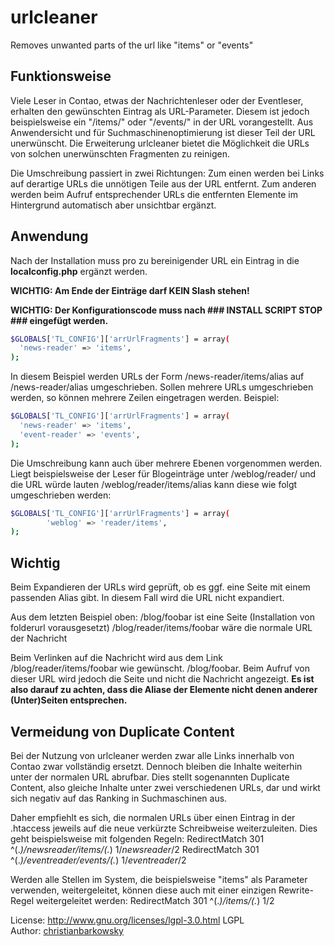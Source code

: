 # urlcleaner

Removes unwanted parts of the url like "items" or "events"

## Funktionsweise

Viele Leser in Contao, etwas der Nachrichtenleser oder der Eventleser, erhalten den gewünschten Eintrag als URL-Parameter. Diesem ist jedoch beispielsweise ein "/items/" oder "/events/" in der URL vorangestellt. Aus Anwendersicht und für Suchmaschinenoptimierung ist dieser Teil der URL unerwünscht. Die Erweiterung urlcleaner bietet die Möglichkeit die URLs von solchen unerwünschten Fragmenten zu reinigen.

Die Umschreibung passiert in zwei Richtungen: Zum einen werden bei Links auf derartige URLs die unnötigen Teile aus der URL entfernt. Zum anderen werden beim Aufruf entsprechender URLs die entfernten Elemente im Hintergrund automatisch aber unsichtbar ergänzt.


## Anwendung

Nach der Installation muss pro zu bereinigender URL ein Eintrag in die **localconfig.php** ergänzt werden.

**WICHTIG: Am Ende der Einträge darf KEIN Slash stehen!**

**WICHTIG: Der Konfigurationscode muss nach ### INSTALL SCRIPT STOP ### eingefügt werden.**

```sh
$GLOBALS['TL_CONFIG']['arrUrlFragments'] = array(
  'news-reader' => 'items',
);
```

In diesem Beispiel werden URLs der Form /news-reader/items/alias auf /news-reader/alias umgeschrieben. Sollen mehrere URLs umgeschrieben werden, so können mehrere Zeilen eingetragen werden. Beispiel:

```sh
$GLOBALS['TL_CONFIG']['arrUrlFragments'] = array(
  'news-reader' => 'items',
  'event-reader' => 'events',
);
```

Die Umschreibung kann auch über mehrere Ebenen vorgenommen werden. Liegt beispielsweise der Leser für Blogeinträge unter /weblog/reader/ und die URL würde lauten /weblog/reader/items/alias kann diese wie folgt umgeschrieben werden:

```sh
$GLOBALS['TL_CONFIG']['arrUrlFragments'] = array(
        'weblog' => 'reader/items',
);
```


## Wichtig

Beim Expandieren der URLs wird geprüft, ob es ggf. eine Seite mit einem passenden Alias gibt. In diesem Fall wird die URL nicht expandiert.

Aus dem letzten Beispiel oben:
/blog/foobar ist eine Seite (Installation von folderurl vorausgesetzt)
/blog/reader/items/foobar wäre die normale URL der Nachricht

Beim Verlinken auf die Nachricht wird aus dem Link /blog/reader/items/foobar wie gewünscht. /blog/foobar. Beim Aufruf von dieser URL wird jedoch die Seite und nicht die Nachricht angezeigt. **Es ist also darauf zu achten, dass die Aliase der Elemente nicht denen anderer (Unter)Seiten entsprechen.**


## Vermeidung von Duplicate Content

Bei der Nutzung von urlcleaner werden zwar alle Links innerhalb von Contao zwar vollständig ersetzt. Dennoch bleiben die Inhalte weiterhin unter der normalen URL abrufbar. Dies stellt sogenannten Duplicate Content, also gleiche Inhalte unter zwei verschiedenen URLs, dar und wirkt sich negativ auf das Ranking in Suchmaschinen aus.

Daher empfiehlt es sich, die normalen URLs über einen Eintrag in der .htaccess jeweils auf die neue verkürzte Schreibweise weiterzuleiten. Dies geht beispielsweise mit folgenden Regeln:
RedirectMatch 301 ^(.*)/newsreader/items/(.*) $1/newsreader/$2
RedirectMatch 301 ^(.*)/eventreader/events/(.*) $1/eventreader/$2

Werden alle Stellen im System, die beispielsweise "items" als Parameter verwenden, weitergeleitet, können diese auch mit einer einzigen Rewrite-Regel weitergeleitet werden:
RedirectMatch 301 ^(.*)/items/(.*) $1/$2


License: http://www.gnu.org/licenses/lgpl-3.0.html LGPL <br>
Author: [christianbarkowsky](http://www.christianbarkowsky.de)
